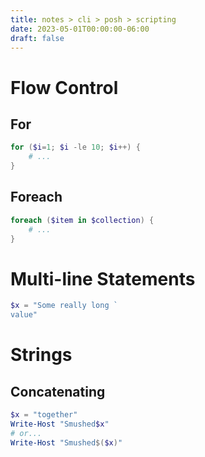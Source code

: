 ```yaml
---
title: notes > cli > posh > scripting
date: 2023-05-01T00:00:00-06:00
draft: false
---
```


# Flow Control
## For
```powershell
for ($i=1; $i -le 10; $i++) {
    # ...
}
```
## Foreach
```powershell
foreach ($item in $collection) {
    # ...
}
```
# Multi-line Statements
```powershell
$x = "Some really long `
value"
```

# Strings
## Concatenating
```powershell
$x = "together"
Write-Host "Smushed$x"
# or...
Write-Host "Smushed$($x)"
```
